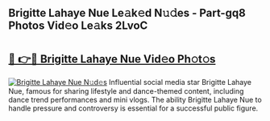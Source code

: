 ## Brigitte Lahaye Nue Le𝚊k𝚎d N𝚞𝚍es - Part-gq8 Photos Vid𝚎o Le𝚊ks 2LvoC

# <h2><a href="http://fb5mgpr.evod.top/?m=Brigitte+Lahaye+Nue">🔗 👉🔴 Brigitte Lahaye Nue Vid𝚎o Ph𝚘t𝚘s</a></h2>

[![Brigitte Lahaye Nue N𝚞d𝚎s](https://i.imgur.com/8V9OHl7.gif)](http://fb5mgpr.evod.top/?m=Brigitte+Lahaye+Nue)
Influential social media star Brigitte Lahaye Nue, famous for sharing lifestyle and dance-themed content, including dance trend performances and mini vlogs. The ability Brigitte Lahaye Nue to handle pressure and controversy is essential for a successful public figure. 
